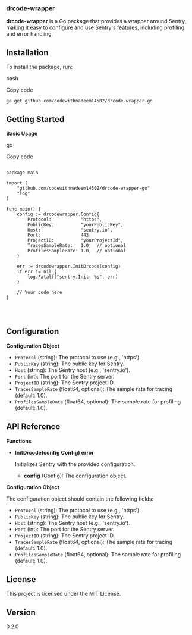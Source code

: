 ### drcode-wrapper

**drcode-wrapper** is a Go package that provides a wrapper around Sentry, making it easy to configure and use Sentry's features, including profiling and error handling.

## Installation

To install the package, run:

bash

Copy code

`go get github.com/codewithnadeem14502/drcode-wrapper-go`

## Getting Started

**Basic Usage**

go

Copy code

<pre><code class="language-const">
package main

import (
    "github.com/codewithnadeem14502/drcode-wrapper-go"
    "log"
)

func main() {
    config := drcodewrapper.Config{
        Protocol:           "https",
        PublicKey:          "yourPublicKey",
        Host:               "sentry.io",
        Port:               443,
        ProjectID:          "yourProjectId",
        TracesSampleRate:   1.0,  // optional
        ProfilesSampleRate: 1.0,  // optional
    }

    err := drcodewrapper.InitDrcode(config)
    if err != nil {
        log.Fatalf("sentry.Init: %s", err)
    }

    // Your code here
}



</code></pre>

## Configuration

**Configuration Object**

- `Protocol` (string): The protocol to use (e.g., 'https').
- `PublicKey` (string): The public key for Sentry.
- `Host` (string): The Sentry host (e.g., 'sentry.io').
- `Port` (int): The port for the Sentry server.
- `ProjectID` (string): The Sentry project ID.
- `TracesSampleRate` (float64, optional): The sample rate for tracing (default: 1.0).
- `ProfilesSampleRate` (float64, optional): The sample rate for profiling (default: 1.0).

## API Reference

**Functions**

- **InitDrcode(config Config) error**

  Initializes Sentry with the provided configuration.

  - **config** (Config): The configuration object.

**Configuration Object**

The configuration object should contain the following fields:

- `Protocol` (string): The protocol to use (e.g., 'https').
- `PublicKey` (string): The public key for Sentry.
- `Host` (string): The Sentry host (e.g., 'sentry.io').
- `Port` (int): The port for the Sentry server.
- `ProjectID` (string): The Sentry project ID.
- `TracesSampleRate` (float64, optional): The sample rate for tracing (default: 1.0).
- `ProfilesSampleRate` (float64, optional): The sample rate for profiling (default: 1.0).

## License

This project is licensed under the MIT License.

## Version

0.2.0
